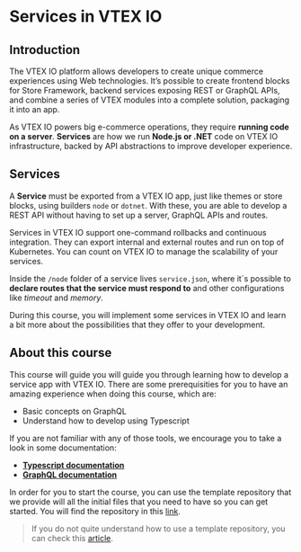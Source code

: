 # Services in VTEX IO

## Introduction

The VTEX IO platform allows developers to create unique commerce experiences using Web technologies. It’s possible to create frontend blocks for Store Framework, backend services exposing REST or GraphQL APIs, and combine a series of VTEX modules into a complete solution, packaging it into an app.

As VTEX IO powers big e-commerce operations, they require **running code on a server**. **Services** are how we run **Node.js or .NET** code on VTEX IO infrastructure, backed by API abstractions to improve developer experience.

## Services

A **Service** must be exported from a VTEX IO app, just like themes or store blocks, using builders `node` or `dotnet`. With these, you are able to develop a REST API without having to set up a server, GraphQL APIs and routes.

Services in VTEX IO support one-command rollbacks and continuous integration. They can export internal and external routes and run on top of Kubernetes. You can count on VTEX IO to manage the scalability of your services.

Inside the `/node` folder of a service lives `service.json`, where it´s possible to **declare routes that the service must respond to** and other configurations like _timeout_ and _memory_.

During this course, you will implement some services in VTEX IO and learn a bit more about the possibilities that they offer to your development.

## About this course

This course will guide you will guide you through learning how to develop a service app with VTEX IO. There are some prerequisities for you to have an amazing experience when doing this course, which are:

- Basic concepts on GraphQL
- Understand how to develop using Typescript

If you are not familiar with any of those tools, we encourage you to take a look in some documentation:

- [**Typescript documentation**](https://www.typescriptlang.org/)
- [**GraphQL documentation**](https://graphql.org/learn/)

In order for you to start the course, you can use the template repository that we provide will all the initial files that you need to have so you can get started. You will find the repository in this [link](https://github.com/vtex-trainings/service-course-template).

> If you do not quite understand how to use a template repository, you can check this [article](https://developers.vtex.com/page/how-to-use-a-template-repository).